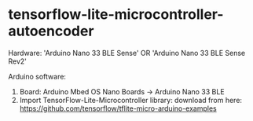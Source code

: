 # tensorflow-lite-microcontroller-autoencoder

Hardware: 'Arduino Nano 33 BLE Sense' OR 'Arduino Nano 33 BLE Sense Rev2'

Arduino software:
1. Board: Arduino Mbed OS Nano Boards -> Arduino Nano 33 BLE
2. Import TensorFlow-Lite-Microcontroller library: download from here: https://github.com/tensorflow/tflite-micro-arduino-examples
